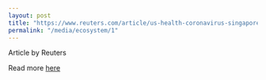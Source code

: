 ```yaml
---
layout: post
title: "https://www.reuters.com/article/us-health-coronavirus-singapore-robot-idUSKBN22X17B"
permalink: "/media/ecosystem/1"
---
```

Article by Reuters

Read more [here](https://www.reuters.com/article/us-health-coronavirus-singapore-robot-idUSKBN22X17B)